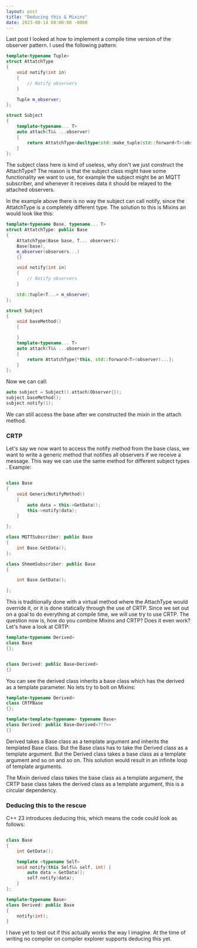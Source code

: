 ```yaml
---
layout: post
title: "Deducing this & Mixins"
date: 2023-08-14 00:00:00 -0000
---
```


Last post I looked at how to implement a compile time version of the observer pattern. I used the following pattern:
```cpp
template<typename Tuple>
struct AttatchType
{
    void notify(int in)
    {
        // Notify observers
    }

    Tuple m_observer;
};

struct Subject
{
    template<typename... T>
    auto attach(T&& ...observer)
    {
        return AttatchType<decltype(std::make_tuple(std::forward<T>(observer)...))>{std::make_tuple(std::forward<T>(observer)...)};
    }
};
```

The subject class here is kind of useless, why don't we just construct the AttachType? The reason is that the subject class might have some functionality we want to use, for example the subject might be an MQTT subscriber, and whenever it receives data it should be relayed to the attached observers.

In the example above there is no way the subject can call notify, since the AttatchType is a completely different type. The solution to this is Mixins an would look like this:

```cpp
template<typename Base, typename... T>
struct AttatchType: public Base
{
    AttatchType(Base base, T... observers): 
    Base(base),
    m_observer(observers...)
    {}

    void notify(int in)
    {
        // Notify observers
    }

    std::tuple<T...> m_observer;
};

struct Subject
{
    void baseMethod()
    {

    }
    template<typename... T>
    auto attach(T&& ...observer)
    {
        return AttatchType{*this, std::forward<T>(observer)...};
    }
};
```
Now we can call: 
```cpp
auto subject = Subject().attach(Observer{});
subject.baseMethod();
subject.notify(1);
```
We can still access the base after we constructed the mixin in the attach method.

### CRTP

Let's say we now want to access the notify method from the base class, we want to write a generic method that notifies all observers if we receive a message. This way we can use the same method for different subject types . Example:
```cpp

class Base
{
    void GenericNotifyMethod()
    {
        auto data = this->GetData();
        this->notify(data);
    }

};

class MQTTSubscriber: public Base
{
    int Base.GetData();
};

class ShmemSubscriber: public Base
{

    int Base.GetData();

};
```
This is traditionally done with a virtual method where the AttachType would override it, or it is done statically through the use of CRTP. Since we set out on a goal to do everything at compile time, we will use try to use CRTP. The question now is, how do you combine Mixins and CRTP? Does it even work? Let's have a look at CRTP:

```cpp
template<typename Derived>
class Base
{};


class Derived: public Base<Derived>
{}
```
You can see the derived class inherits a base class which has the derived as a template parameter. No lets try to bolt on Mixins:

```cpp
template<typename Derived>
class CRTPBase
{};

template<template<typename> typename Base>
class Derived: public Base<Derived<???>>
{}
```
Derived takes a Base class as a template argument and inherits the templated Base class. But the Base class has to take the Derived class as a template argument. But the Derived class takes a base class as a template argument and so on and so on. This solution would result in an infinite loop of template arguments. 

The Mixin derived class takes the base class as a template argument, the CRTP base class takes the derived class as a template argument, this is a circular dependency.

### Deducing this to the rescue

C++ 23 introduces deducing this, which means the code could look as follows:

```cpp

class Base
{
    int GetData();

    template <typename Self>
    void notify(this Self&& self, int) {
        auto data = GetData();
        self.notify(data);
    }
};

template<typename Base>
class Derived: public Base
{
    notify(int);
}
```
I have yet to test out if this actually works the way I imagine. At the time of writing no compiler on compiler explorer supports deducing this yet.